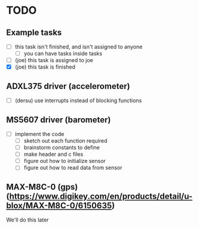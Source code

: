 # TODO

## Example tasks
- [ ] this task isn't finished, and isn't assigned to anyone
  - [ ] you can have tasks inside tasks
- [ ] (joe) this task is assigned to joe
- [x] (joe) this task is finished

## ADXL375 driver (accelerometer)
- [ ] (dersu) use interrupts instead of blocking functions

## MS5607 driver (barometer)
- [ ] implement the code
  - [ ] sketch out each function required
  - [ ] brainstorm constants to define
  - [ ] make header and c files
  - [ ] figure out how to initialize sensor
  - [ ] figure out how to read data from sensor

## MAX-M8C-0 (gps) (https://www.digikey.com/en/products/detail/u-blox/MAX-M8C-0/6150635)
We'll do this later
